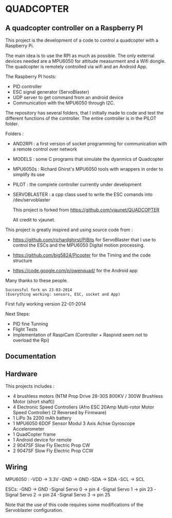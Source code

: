 QUADCOPTER
==========

A quadcopter controller on a Raspberry PI
------------------------------------------

This project is the development of a code to control a quadcopter
with a Raspberry Pi.

The main idea is to use the RPI as much as possible. The only external
devices needed are a MPU6050 for attitude measurment and a Wifi dongle.
The quadcopter is remotely controlled via wifi and an Android App.


The Raspberry PI hosts:
- PID controller
- ESC signal generator (ServoBlaster)
- UDP server to get command from an android device
- Communication with the MPU6050 through I2C.

The repository has several folders, that I initially made to code and test
the different functions of the controller. The entire controller is in the
PILOT folder.

Folders :
- AND2RPI  : a first version of socket programming for communication with
a remote control over network
- MODELS   : some C programs that simulate the dyanmics of Quadcopter
- MPU6050s : Richard Ghirst's MPU6050 tools with wrappers in order to simplify
its use
- PILOT  : the complete controller currently under development
- SERVOBLASTER : a cpp class used to write the ESC comands into /dev/servoblaster


    This project is forked from https://github.com/vjaunet/QUADCOPTER

    All credit to vjaunet.

This project is greatly inspired and using source code from :
- https://github.com/richardghirst/PiBits
for ServoBlaster that I use to control the ESCs and the MPU6050 Digital motion processing.

- https://github.com/big5824/Picopter
for the Timing and the code structure

- https://code.google.com/p/owenquad/
for the Android app

Many thanks to these people.

    Successful fork on 23-03-2014
    (Everything working: sensors, ESC, socket and App)

First fully working version 22-01-2014

Next Steps:
- PID fine Tunning
- Flight Tests
- Implementation of RaspiCam
(Controller + Raspivid seem not to overload the Rpi)


Documentation
-------------



Hardware
--------

This projects includes :
- 4 brushless motors (NTM Prop Drive 28-30S 800KV / 300W Brushless Motor (short shaft))
- 4 Electronic Speed Controllers (Afro ESC 20Amp Multi-rotor Motor Speed Controller) (2 Reversed by Firmware)
- 1 LiPo 3s 2200 mAh battery
- 1 MPU6050 6DOF Sensor Modul 3 Axis Achse Gyroscope Accelerometer
- 1 QuadCopter frame
- 1 Android device for remote
- 2 9047SF Slow Fly Electric Prop CW
- 2 9047SF Slow Fly Electric Prop CCW

Wiring
------

MPU6050 :
-VDD -> 3.3V
-GND -> GND
-SDA -> SDA
-SCL -> SCL


ESCs:
-GND -> GND
-Signal Servo 0 -> pin 4
-Signal Servo 1 -> pin 23
-Signal Servo 2 -> pin 24
-Signal Servo 3 -> pin 25

Note that the use of this code requires some modifications of the Servoblaster configuration.







